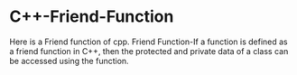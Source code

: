# C++-Friend-Function
Here is a Friend function of cpp.
Friend Function-If a function is defined as a friend function in C++, then the protected and private data of a class can be accessed using the function.
